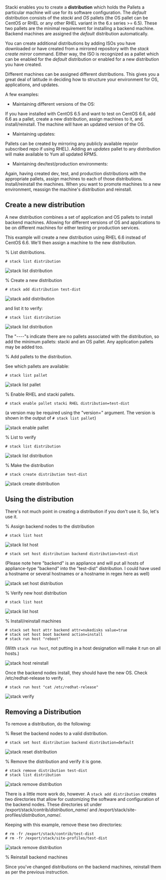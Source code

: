 Stacki enables you to create a **distribution** which holds the Pallets a
particular machine will use for its software configuration.
The _default_ distribution consists of the _stacki_ and _OS_ pallets
(the OS pallet can be CentOS
or RHEL or any other RHEL variant in the 6.x series >= 6.5).
These two pallets are the minimal
requirement for installing a backend machine.
Backend machines are assigned the _default_ distribution automatically.

You can create additional distributions by adding ISOs you have downloaded or
have created from a mirrored repository with the _stack create mirror_ command.
Either way, the ISO is recognized as a pallet which can be enabled for the
_default_ distribution or enabled for a new distribution you have created. 

Different machines can be assigned different distributions.
This gives you a great deal of latitude in deciding
how to structure your environment for OS, applications, and updates.

A few examples:

* Maintaining different versions of the OS:

If you have installed with CentOS 6.5
and want to test on CentOS 6.6, add 6.6 as a pallet, create a new distribution,
assign machines to it, and install/reinstall.
The machine will have an updated version of the OS.

* Maintaining updates:

Pallets can be created by mirroring any publicly  available repo(or
subscribed repo if using RHEL).
Adding an _updates_ pallet to any distribution will make available to
Yum all updated RPMS.

* Maintaining dev/test/production environments:

Again, having created dev, test,
and production distributions with the appropriate pallets, assign machines to
each of those distributions.
Install/reinstall the machines.
When you want to
promote machines to a new environment, reassign the machine's
distribution and reinstall.

## Create a new distribution

A new distribution combines a set of application and OS pallets to install backend machines. Allowing for different versions of OS and applications to be on different machines for either testing or production services. 

This example will create a new distribution using RHEL 6.6 instead of CentOS 6.6. We'll then assign a machine to the new distribution.

% List distributions.

```
# stack list distribution
```

![stack list distribution](images/stack-list-distribution-3.png)


% Create a new distribution  

```
# stack add distribution test-dist
```

![stack add distribution](images/stack-add-distribution-1.png)

and list it to verify:

```
# stack list distribution
``` 

![stack list distribution](images/stack-list-distribution-1.png)
 

The "----"s indicate there are no pallets associated with the distribution, so add the minimum pallets: stacki and an OS pallet. Any application pallets may be added too.

% Add pallets to the distribution.

See which pallets are available:

```
# stack list pallet
```

![stack list pallet](images/stack-list-pallet-2.png)

% Enable RHEL and stacki pallets.

```
# stack enable pallet stacki RHEL distribution=test-dist
```

(a version may be required using the "version=" argument. The version is shown in the output of `# stack list pallet`)

![stack enable pallet](images/stack-enable-pallet-2.png)

% List to verify

```
# stack list distribution
```

![stack list distribution](images/stack-list-distribution-2.png)

% Make the distribution

```
# stack create distribution test-dist
```

![stack create distribution](images/stack-create-distribution-2.png)

## Using the distribution

There's not much point in creating a distribution if you don't use it. So, let's use it.

% Assign backend nodes to the distribution

```
# stack list host
```

![stack list host](images/stack-list-host-1.png)

```
# stack set host distribution backend distribution=test-dist
```
(Please note here "backend" is an appliance and will put all hosts of appliance-type "backend" into the "test-dist" distribution. I could have used a hostname or several hostnames or a hostname in regex here as well)

![stack set host distribution](images/stack-set-host-distribution-1.png)

% Verify new host distribution
```
# stack list host
```

![stack list host](images/stack-list-host-2.png)

% Install/reinstall machines

```
# stack set host attr backend attr=nukedisks value=true
# stack set host boot backend action=install
# stack run host "reboot"
```

(With `stack run host`, not putting in a host designation will make it run on all hosts.)

![stack host reinstall](images/stack-reinstall-1.png)

Once the backend nodes install, they should have the new OS. Check /etc/redhat-release to verify.

```
# stack run host "cat /etc/redhat-release"
```

![stack verify](images/stack-distribution-verify-1.png)


## Removing a Distribution

To remove a distribution, do the following:

% Reset the backend nodes to a valid distribution.

```
# stack set host distribution backend distribution=default
```

![stack reset distribution](images/stack-reset-distribution-1.png)

% Remove the distribution and verify it is gone.

```
# stack remove distribution test-dist
# stack list distribution
```

![stack remove distribution](images/stack-remove-distribution-1.png)

There is a little more work do, however. A `stack add distribution` creates two directories that allow for customizing the software and configuration of the backend nodes. These directories sit under /export/stack/contrib/_distribution_name_/ and /export/stack/site-profiles/_distribution_name_/.

Keeping with this example, remove these two directories:

```
# rm -fr /export/stack/contrib/test-dist
# rm -fr /export/stack/site-profiles/test-dist
```

![stack remove distribution](images/stack-reset-distribution-1.png)

% Reinstall backend machines

Since you've changed distributions on the backend machines, reinstall them as per the previous instruction.
